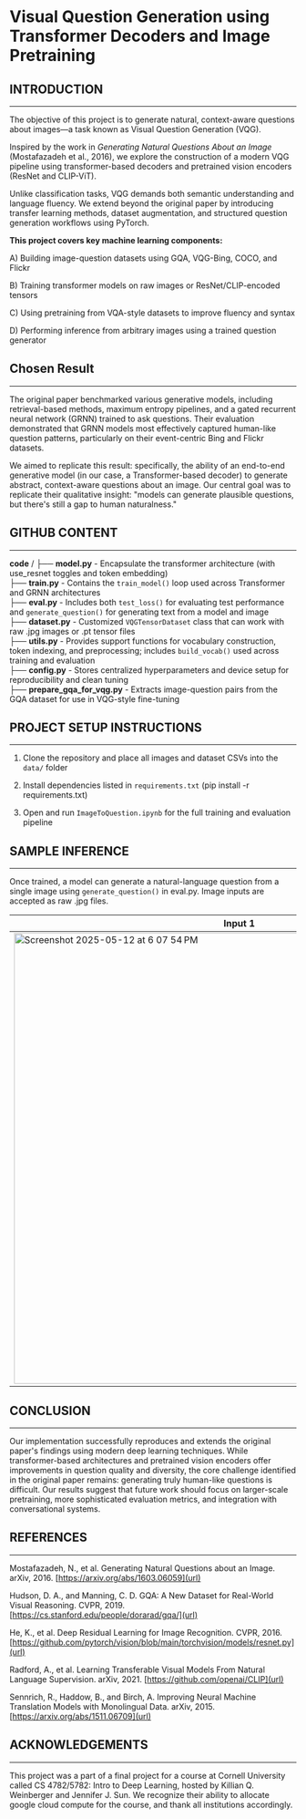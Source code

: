 # Visual Question Generation using Transformer Decoders and Image Pretraining

## INTRODUCTION
-----------------------------------------------------------------------------------------------------

The objective of this project is to generate natural, context-aware questions about images—a task known as Visual Question Generation (VQG). 

Inspired by the work in *Generating Natural Questions About an Image* (Mostafazadeh et al., 2016), we explore the construction of a modern VQG pipeline using transformer-based decoders and pretrained vision encoders (ResNet and CLIP-ViT). 

Unlike classification tasks, VQG demands both semantic understanding and language fluency. We extend beyond the original paper by introducing transfer learning methods, dataset augmentation, and structured question generation workflows using PyTorch.

**This project covers key machine learning components:**

A) Building image-question datasets using GQA, VQG-Bing, COCO, and Flickr

B) Training transformer models on raw images or ResNet/CLIP-encoded tensors

C) Using pretraining from VQA-style datasets to improve fluency and syntax

D) Performing inference from arbitrary images using a trained question generator

## Chosen Result
-----------------------------------------------------------------------------------------------------

The original paper benchmarked various generative models, including retrieval-based methods, maximum entropy pipelines, and a gated recurrent neural network (GRNN) trained to ask questions. Their evaluation demonstrated that GRNN models most effectively captured human-like question patterns, particularly on their event-centric Bing and Flickr datasets.

We aimed to replicate this result: specifically, the ability of an end-to-end generative model (in our case, a Transformer-based decoder) to generate abstract, context-aware questions about an image. Our central goal was to replicate their qualitative insight: "models can generate plausible questions, but there's still a gap to human naturalness."

## GITHUB CONTENT
-----------------------------------------------------------------------------------------------------
**code** /
├── **model.py** - Encapsulate the transformer architecture (with use_resnet toggles and token embedding)             
├── **train.py** - Contains the `train_model()` loop used across Transformer and GRNN architectures             
├── **eval.py** - Includes both `test_loss()` for evaluating test performance and `generate_question()` for generating text from a model and image              
├── **dataset.py** - Customized `VQGTensorDataset` class that can work with raw .jpg images or .pt tensor files           
├── **utils.py** - Provides support functions for vocabulary construction, token indexing, and preprocessing; includes `build_vocab()` used across training and evaluation             
├── **config.py** - Stores centralized hyperparameters and device setup for reproducibility and clean tuning             
├── **prepare_gqa_for_vqg.py** - Extracts image-question pairs from the GQA dataset for use in VQG-style fine-tuning  




## PROJECT SETUP INSTRUCTIONS
-----------------------------------------------------------------------------------------------------

1) Clone the repository and place all images and dataset CSVs into the `data/` folder

2) Install dependencies listed in `requirements.txt` (pip install -r requirements.txt)

3) Open and run `ImageToQuestion.ipynb` for the full training and evaluation pipeline




## SAMPLE INFERENCE
-----------------------------------------------------------------------------------------------------

Once trained, a model can generate a natural-language question from a single image using `generate_question()`
in eval.py. Image inputs are accepted as raw .jpg files.

| Input 1 | Input 2 |
|--------|---------|
| <img width="791" alt="Screenshot 2025-05-12 at 6 07 54 PM" src="https://github.com/user-attachments/assets/8d49ea0b-1db6-4868-8edd-3790c2c50084" /> | <img width="785" alt="Screenshot 2025-05-12 at 6 09 37 PM" src="https://github.com/user-attachments/assets/e52c7bce-151b-4c70-9516-cb09fa821bf5" /> |

## CONCLUSION
-----------------------------------------------------------------------------------------------------
Our implementation successfully reproduces and extends the original paper's findings using modern deep learning techniques. While transformer-based architectures and pretrained vision encoders offer improvements in question quality and diversity, the core challenge identified in the original paper remains: generating truly human-like questions is difficult. Our results suggest that future work should focus on larger-scale pretraining, more sophisticated evaluation metrics, and integration with conversational systems.


## REFERENCES
-----------------------------------------------------------------------------------------------------

Mostafazadeh, N., et al. Generating Natural Questions about an Image. arXiv, 2016. [https://arxiv.org/abs/1603.06059](url)

Hudson, D. A., and Manning, C. D. GQA: A New Dataset for Real-World Visual Reasoning. CVPR, 2019. [https://cs.stanford.edu/people/dorarad/gqa/](url)

He, K., et al. Deep Residual Learning for Image Recognition. CVPR, 2016. [https://github.com/pytorch/vision/blob/main/torchvision/models/resnet.py](url)

Radford, A., et al. Learning Transferable Visual Models From Natural Language Supervision. arXiv, 2021. [https://github.com/openai/CLIP](url)

Sennrich, R., Haddow, B., and Birch, A. Improving Neural Machine Translation Models with Monolingual Data. arXiv, 2015. [https://arxiv.org/abs/1511.06709](url)

## ACKNOWLEDGEMENTS
-----------------------------------------------------------------------------------------------------

This project was a part of a final project for a course at Cornell University called CS 4782/5782: Intro to Deep Learning, hosted by Killian Q. Weinberger and Jennifer J. Sun. We recognize their ability to allocate google cloud compute for the course, and thank all institutions accordingly.

